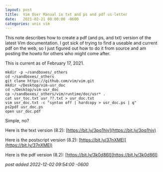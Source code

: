```yaml
---
layout:	post
title:	Vim User Manual in txt and ps and pdf us-letter
date:	2021-02-21 00:00:00 -0600
categories:	unix vim
---
```

This note describes how to create a pdf (and ps, and txt) version of the latest Vim documentation. I got sick of trying to find a useable and current pdf on the web, so I just figured out how to do it from source and am posting the howto for others who might come after.

This is current as of February 17, 2021.

<!--more-->
 
```
mkdir -p ~/sandboxes/_others
cd ~/sandboxes/_others
git clone https://github.com/vim/vim.git
mkdir ~/Desktop/vim-usr_doc
cd ~/Desktop/vim-usr_doc
cp ~/sandboxes/_others/vim/runtime/doc/usr* .
cat usr_toc.txt usr_??.txt > usr_doc.txt
vim usr_doc.txt -c "syntax off | hardcopy > usr_doc.ps | q"
ps2pdf usr_doc.ps
open usr_doc.pdf
```

Simple, no?

Here is the text version (8.2): [https://bit.ly/3pq1hjv](https://bit.ly/3pq1hjv)

Here is the postscript version (8.2): [https://bit.ly/37nXMEl](https://bit.ly/37nXMEl)

Here is the pdf version (8.2): [https://bit.ly/3k0d86I](https://bit.ly/3k0d86I)

*post added 2022-12-02 09:54:00 -0600*